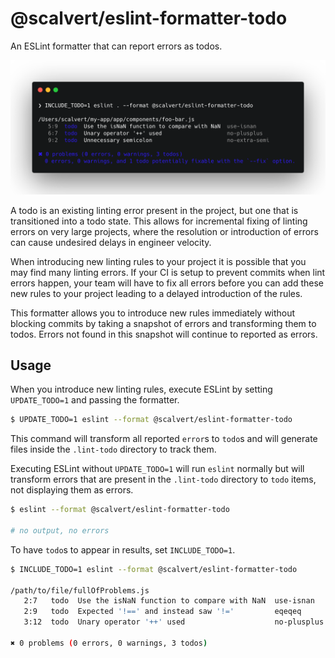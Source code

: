 # @scalvert/eslint-formatter-todo

An ESLint formatter that can report errors as todos.

<img src="docs/post-todo.png" />

A todo is an existing linting error present in the project, but one that is transitioned into a todo state. This allows for incremental fixing of linting errors on very large projects, where the resolution or introduction of errors can cause undesired delays in engineer velocity.

When introducing new linting rules to your project it is possible that you may find many linting errors. If your CI is setup to prevent commits when lint errors happen, your team will have to fix all errors before you can add these new rules to your project leading to a delayed introduction of the rules.

This formatter allows you to introduce new rules immediately without blocking commits by taking a snapshot of errors and transforming them to todos. Errors not found in this snapshot will continue to reported as errors.

## Usage

When you introduce new linting rules, execute ESLint by setting `UPDATE_TODO=1` and passing the formatter.

```bash
$ UPDATE_TODO=1 eslint --format @scalvert/eslint-formatter-todo
```

This command will transform all reported `error`s to `todo`s and will generate files inside the `.lint-todo` directory to track them.

Executing ESLint without `UPDATE_TODO=1` will run `eslint` normally but will transform errors that are present in the `.lint-todo` directory to `todo` items, not displaying them as errors.

```bash
$ eslint --format @scalvert/eslint-formatter-todo

# no output, no errors
```

To have `todo`s to appear in results, set `INCLUDE_TODO=1`.

```bash
$ INCLUDE_TODO=1 eslint --format @scalvert/eslint-formatter-todo

/path/to/file/fullOfProblems.js
   2:7   todo  Use the isNaN function to compare with NaN  use-isnan
   2:9   todo  Expected '!==' and instead saw '!='         eqeqeq
   3:12  todo  Unary operator '++' used                    no-plusplus

✖ 0 problems (0 errors, 0 warnings, 3 todos)
```
